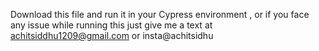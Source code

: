 Download this file and run it in your Cypress environment , or if you face any issue while running this just give me a text at achitsiddhu1209@gmail.com or insta@achitsidhu

